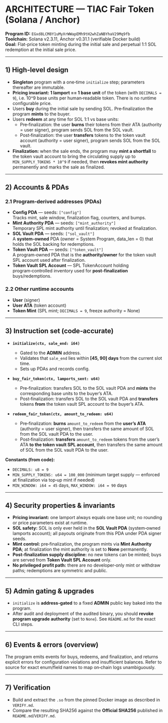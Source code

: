 # ARCHITECTURE — TIAC Fair Token (Solana / Anchor)

**Program ID:** `EGxd8LCM8Y1uMyXrWWapEMh9tH2whZaNBYhaV29Mq9fb`  
**Toolchain:** Solana v2.3.11, Anchor v0.31.1 (verifiable Docker build)  
**Goal:** Flat-price token minting during the initial sale and perpetual 1:1 SOL redemption at the initial sale price.

---

## 1) High‑level design

- **Singleton** program with a one‑time `initialize` step; parameters thereafter are immutable.
- **Pricing invariant:** **1 lamport == 1 base unit** of the token (with `DECIMALS = 9`), i.e. 10^9 base units per human‑readable token. There is no runtime configurable price.
- Users **buy** during the initial sale by sending SOL. Pre‑finalization the program **mints** to the buyer.
- Users **redeem** at any time for SOL 1:1 vs base units:
  - Pre‑finalization: the user **burns** their tokens from their ATA (authority = user signer), program sends SOL from the SOL vault.
  - Post‑finalization: the user **transfers** tokens to the token vault account (authority = user signer), program sends SOL from the SOL vault.
- **Finalization:** when the sale ends, the program may **mint a shortfall** to the token vault account to bring the circulating supply up to `MIN_SUPPLY_TOKENS * 10^9` if needed, then **revokes mint authority** permanently and marks the sale as finalized.

---

## 2) Accounts & PDAs

### 2.1 Program‑derived addresses (PDAs)
- **Config PDA** — seeds: `["config"]`  
  Tracks mint, sale window, finalization flag, counters, and bumps.
- **Mint Authority PDA** — seeds: `["mint_authority"]`  
  Temporary SPL mint authority until finalization; revoked at finalization.
- **SOL Vault PDA** — seeds: `["sol_vault"]`  
  A **system‑owned** PDA (owner = System Program, data_len = 0) that holds the SOL backing for redemptions.
- **Token Vault PDA** — seeds: `["token_vault"]`  
  A program‑owned PDA that is the **authority/owner** for the token vault SPL account used after finalization.
- **Token Vault SPL Account** — SPL TokenAccount holding program‑controlled inventory used for **post‑finalization** buys/redemptions.

### 2.2 Other runtime accounts
- **User** (signer)  
- **User ATA** (token account)  
- **Token Mint** (SPL mint; `DECIMALS = 9`, freeze authority = None)

---

## 3) Instruction set (code‑accurate)

- **`initialize(ctx, sale_end: i64)`**  
  - Gated to the **ADMIN** address.  
  - Validates that `sale_end` lies within **[45, 90] days** from the current slot time.  
  - Sets up PDAs and records config.

- **`buy_fair_token(ctx, lamports_sent: u64)`**  
  - Pre‑finalization: transfers SOL to the SOL vault PDA and **mints** the corresponding base units to the buyer’s ATA.  
  - Post‑finalization: transfers SOL to the SOL vault PDA and **transfers** tokens **from** the token vault SPL account to the buyer’s ATA.

- **`redeem_fair_token(ctx, amount_to_redeem: u64)`**  
  - Pre‑finalization: **burns** `amount_to_redeem` from the **user’s ATA** (authority = user signer), then transfers the same amount of SOL from the SOL vault PDA to the user.  
  - Post‑finalization: **transfers** `amount_to_redeem` tokens from the user’s ATA **to the token vault SPL account**, then transfers the same amount of SOL from the SOL vault PDA to the user.

**Constants (from code):**
- `DECIMALS: u8 = 9`  
- `MIN_SUPPLY_TOKENS: u64 = 100_000` (minimum target supply — enforced at finalization via top‑up mint if needed)  
- `MIN_WINDOW: i64 = 45` days, `MAX_WINDOW: i64 = 90` days

---

## 4) Security properties & invariants

- **Pricing invariant:** one lamport always equals one base unit; no rounding or price parameters exist at runtime.  
- **SOL safety:** SOL is only ever held in the **SOL Vault PDA** (system‑owned lamports account); all payouts originate from this PDA under PDA signer seeds.  
- **Mint control:** pre‑finalization, the program mints via **Mint Authority PDA**; at finalization the mint authority is set to **None** permanently.  
- **Post‑finalization supply discipline:** no new tokens can be minted; buys are served from **Token Vault SPL Account** only.  
- **No privileged profit path:** there are no developer‑only mint or withdraw paths; redemptions are symmetric and public.

---

## 5) Admin gating & upgrades

- `initialize` is **address‑gated** to a fixed **ADMIN** public key baked into the program.  
- After audit and deployment of the audited binary, you should **revoke program upgrade authority** (set to `None`). See `README.md` for the exact CLI steps.

---

## 6) Events & errors (overview)

The program emits events for buys, redeems, and finalization, and returns explicit errors for configuration violations and insufficient balances. Refer to source for exact enum/field names to map on‑chain logs unambiguously.

---

## 7) Verification

- Build and extract the `.so` from the pinned Docker image as described in `VERIFY.md`.  
- Compare the resulting SHA256 against the **Official SHA256** published in `README.md`/`VERIFY.md`.
